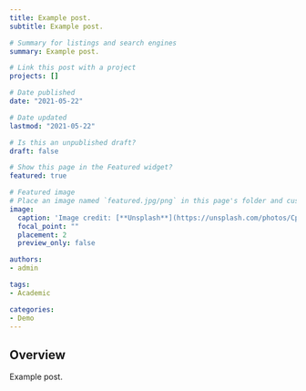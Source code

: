 ```yaml
---
title: Example post.
subtitle: Example post.

# Summary for listings and search engines
summary: Example post.

# Link this post with a project
projects: []

# Date published
date: "2021-05-22"

# Date updated
lastmod: "2021-05-22"

# Is this an unpublished draft?
draft: false

# Show this page in the Featured widget?
featured: true

# Featured image
# Place an image named `featured.jpg/png` in this page's folder and customize its options here.
image:
  caption: 'Image credit: [**Unsplash**](https://unsplash.com/photos/CpkOjOcXdUY)'
  focal_point: ""
  placement: 2
  preview_only: false

authors:
- admin

tags:
- Academic

categories:
- Demo
---
```


## Overview

Example post.
